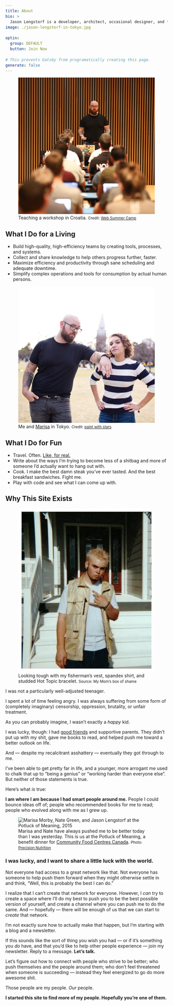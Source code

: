```yaml
---
title: About
bio: >
  Jason Lengstorf is a developer, architect, occasional designer, and frequent speaker. He creates high-performing teams by building tools, systems, and the training materials to make them accessible. He then encourages those teams to use their newfound free time to go outside and be people and stuff. He lives in Austin, Texas.
image: ./jason-lengstorf-in-tokyo.jpg

optin:
  group: DEFAULT
  button: Join Now

# This prevents Gatsby from programatically creating this page.
generate: false
---
```

<figure class="figure figure--right">
  <img src="./images/jason-web-summer-camp.jpg" alt="Jason Lengstorf at Web Summer Camp in Croatia, 2017." />
  <figcaption class="figure__caption">
    Teaching a workshop in Croatia.
    <small class="figure__attribution">
      Credit:
      <a
        class="figure__attribution-link"
        href="http://2017.websummercamp.com/"
      >
        Web Summer Camp
      </a>
    </small>
  </figcaption>
</figure>

## What I Do for a Living

- Build high-quality, high-efficiency teams by creating tools, processes, and systems.
- Collect and share knowledge to help others progress further, faster.
- Maximize efficiency and productivity through sane scheduling and adequate downtime.
- Simplify complex operations and tools for consumption by actual human persons.

<p style="clear: both"></p>

<figure class="figure figure--right">
  <img src="./images/jason-marisa-tokyo.jpg" alt="Jason Lengstorf and Marisa Morby in Tokyo, 2016." />
  <figcaption class="figure__caption">
    Me and <a href="https://marisamorby.com">Marisa</a> in Tokyo.
    <small class="figure__attribution">
      Credit:
      <a
        class="figure__attribution-link"
        href="http://www.paintwithstars.com/"
      >
        paint with stars
      </a>
    </small>
  </figcaption>
</figure>

## What I Do for Fun

- Travel. Often. [Like, for real.](/two-years-in-airbnbs)
- Write about the ways I’m trying to become less of a shitbag and more of someone I’d actually want to hang out with.
- Cook. I make the best damn steak you’ve ever tasted. And the best breakfast sandwiches. Fight me.
- Play with code and see what I can come up with.

<p style="clear: both"></p>

## Why This Site Exists
<figure class="figure figure--right">
  <img src="./images/teenage-attitude.jpg" alt="Jason Lengstorf ca. 2000." />
  <figcaption class="figure__caption">
    Looking tough with my fisherman’s vest, spandex shirt, and studded Hot
    Topic bracelet.
    <small class="figure__attribution">
      Source:
      <span class="figure__attribution-link">
        My Mom’s box of shame
      </span>
    </small>
  </figcaption>
</figure>

I was not a particularly well-adjusted teenager.

I spent a lot of time feeling angry. I was always suffering from some form of (completely imaginary) censorship, oppression, brutality, or unfair treatment.

As you can probably imagine, I wasn’t exactly a _happy_ kid.

I was lucky, though: I had [good friends](/best-friends) and supportive parents. They didn’t put up with my shit, gave me books to read, and helped push me toward a better outlook on life.

And — despite my recalcitrant asshattery — eventually they got through to me.

I’ve been able to get pretty far in life, and a younger, more arrogant me used to chalk that up to “being a genius” or “working harder than everyone else”. But neither of those statements is true.

Here‘s what <em>is</em> true:

**I am where I am because I had smart people around me.** People I could bounce ideas off of; people who recommended books for me to read; people who evolved along with me as I grew up.

<figure class="figure figure--center">
  <img src="./images/jason-marisa-nate-potluck-of-meaning.jpg" alt="Marisa Morby, Nate Green, and Jason Lengstorf at the Potluck of Meaning, 2015" />
  <figcaption class="figure__caption">
    Marisa and Nate have always pushed me to be better today than I was
    yesterday. This is us at the Potluck of Meaning, a benefit dinner for
    <a href="https://cfccanada.ca/">Community Food Centres Canada</a>.
    <small class="figure__attribution">
      Photo: 
      <a
        href="https://www.precisionnutrition.com/"
        class="figure__attribution-link"
      >
        Precision Nutrition
      </a>
    </small>
  </figcaption>
</figure>

### I was lucky, and I want to share a little luck with the world.

Not everyone had access to a great network like that. Not everyone has someone to help push them forward when they might otherwise settle in and think, “Well, this is probably the best I can do.”

I realize that I can’t create that network for everyone. However, I _can_ try to create a space where I’ll do my best to push you to be the best possible version of yourself, and create a channel where you can push me to do the same. And — hopefully — there will be enough of us that we can start to _create_ that network.

I’m not exactly sure how to actually make that happen, but I’m starting with a blog and a newsletter.

If this sounds like the sort of thing you wish you had — or if it’s something you _do_ have, and that you’d like to help other people experience — join my newsletter. Reply to a message. **Let’s talk.**

Let’s figure out how to connect with people who strive to be better; who push themselves and the people around them; who don’t feel threatened when someone is succeeding — instead they feel energized to go do more awesome shit.

Those people are my people. _Our_ people.

**I started this site to find more of my people. Hopefully you’re one of them.**
